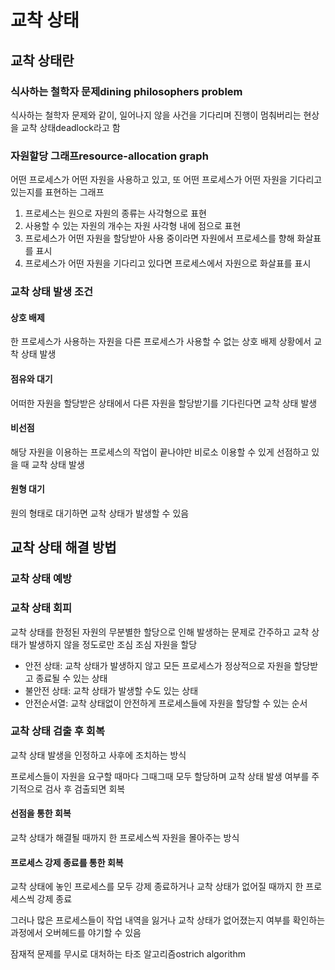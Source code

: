 # 교착 상태
## 교착 상태란
### 식사하는 철학자 문제dining philosophers problem
식사하는 철학자 문제와 같이, 일어나지 않을 사건을 기다리며 진행이 멈춰버리는 현상을 교착 상태deadlock라고 함

### 자원할당 그래프resource-allocation graph
어떤 프로세스가 어떤 자원을 사용하고 있고, 또 어떤 프로세스가 어떤 자원을 기다리고 있는지를 표현하는 그래프

1. 프로세스는 원으로 자원의 종류는 사각형으로 표현
2. 사용할 수 있는 자원의 개수는 자원 사각형 내에 점으로 표현
3. 프로세스가 어떤 자원을 할당받아 사용 중이라면 자원에서 프로세스를 향해 화살표를 표시
4. 프로세스가 어떤 자원을 기다리고 있다면 프로세스에서 자원으로 화살표를 표시

### 교착 상태 발생 조건
#### 상호 배제
한 프로세스가 사용하는 자원을 다른 프로세스가 사용할 수 없는 상호 배제 상황에서 교착 상태 발생
#### 점유와 대기
어떠한 자원을 할당받은 상태에서 다른 자원을 할당받기를 기다린다면 교착 상태 발생
#### 비선점
해당 자원을 이용하는 프로세스의 작업이 끝나야만 비로소 이용할 수 있게 선점하고 있을 때 교착 상태 발생
#### 원형 대기
원의 형태로 대기하면 교착 상태가 발생할 수 있음

## 교착 상태 해결 방법
### 교착 상태 예방
### 교착 상태 회피
교착 상태를 한정된 자원의 무분별한 할당으로 인해 발생하는 문제로 간주하고 교착 상태가 발생하지 않을 정도로만 조심 조심 자원을 할당

- 안전 상태: 교착 상태가 발생하지 않고 모든 프로세스가 정상적으로 자원을 할당받고 종료될 수 있는 상태
- 불안전 상태: 교착 상태가 발생할 수도 있는 상태
- 안전순서열: 교착 상태없이 안전하게 프로세스들에 자원을 할당할 수 있는 순서

### 교착 상태 검출 후 회복
교착 상태 발생을 인정하고 사후에 조치하는 방식

프로세스들이 자원을 요구할 때마다 그때그때 모두 할당하며 교착 상태 발생 여부를 주기적으로 검사 후 검출되면 회복
#### 선점을 통한 회복
교착 상태가 해결될 때까지 한 프로세스씩 자원을 몰아주는 방식
#### 프로세스 강제 종료를 통한 회복
교착 상태에 놓인 프로세스를 모두 강제 종료하거나 교착 상태가 없어질 때까지 한 프로세스씩 강제 종료

그러나 많은 프로세스들이 작업 내역을 잃거나 교착 상태가 없어졌는지 여부를 확인하는 과정에서 오버헤드를 야기할 수 있음

잠재적 문제를 무시로 대처하는 타조 알고리즘ostrich algorithm
